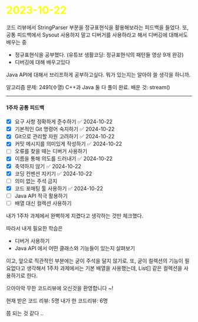 # <span style="color:yellow">2023-10-22</span>
코드 리뷰에서 StringParser 부분을 정규표현식을 활용해보라는 피드백을 들었다.
또, 공통 피드백에서 Sysout 사용하지 말고 디버거를 사용하라고 해서 디버깅에 대해서도 배우는 중 

- 정규표현식을 공부했다. (유튜브 생활코딩: 정규표현식의 패턴들 영상 9개 완강)
- 디버깅에 대해 배우고있다

Java API에 대해서 브리프하게 공부하고싶다. 뭐가 있는지는 알아야 쓸 생각을 하니까.


알고리즘 문제: 2491(수열) C++과 Java 둘 다 풀이 완료.
배운 것: stream()


- - -

#### 1주차 공통 피드백
- [x] 요구 사항 정확하게 준수하기 ✅ 2024-10-22
- [x] 기본적인 Git 명령어 숙지하기 ✅ 2024-10-22
- [x] Git으로 관리할 자원 고려하기 ✅ 2024-10-22
- [x] 커밋 메시지를 의미있게 작성하기 ✅ 2024-10-22
- [ ] 오류를 찾을 때는 디버거 사용하기
- [x] 이름을 통해 의도를 드러내기 ✅ 2024-10-22
- [x] 축약하지 않기 ✅ 2024-10-22
- [x] 코딩 컨벤션 지키기 ✅ 2024-10-22
- [ ] 의미 없는 주석 금지
- [x] 코드 포매팅 툴 사용하기 ✅ 2024-10-22
- [ ] Java API 적극 활용하기
- [ ] 배열 대신 컬렉션 사용하기

내가 1주차 과제에서 완벽하게 지켰다고 생각하는 것만 체크했다.

따라서 내게 필요한 학습은
- 디버거 사용하기
- Java API 에서 어떤 클래스와 기능들이 있는지 살펴보기

이고, 앞으로 직관적인 부분에는 굳이 주석을 달지 않기로. 또, 굳이 컬렉션의 기능이 필요없다고 생각해서 1주차 과제에서는 기본 배열을 사용했는데, List\[\] 같은 컬렉션을 사용하기로 한다.



으아아악 무한 코드리뷰에 오신것을 환영합니다 ~!

현재 받은 코드 리뷰: 5명
내가 한 코드리뷰: 6명

쯤 되는 것 같다 ..

